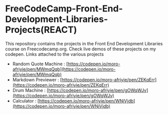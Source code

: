 # FreeCodeCamp-Front-End-Development-Libraries-Projects(REACT)

This repository contains the projects in the Front End Development Libraries course on Freecodecamp.org. Check live demos of these projects on my codepen. Links attached to the various projects

* Random Quote Machine : [https://codepen.io/moro-afriyie/pen/MWmqQqb](https://codepen.io/moro-afriyie/pen/MWmqQqb)
* Markdown Previewer : [https://codepen.io/moro-afriyie/pen/ZEKqErr](https://codepen.io/moro-afriyie/pen/ZEKqErr)
* Drum Machine : [https://codepen.io/moro-afriyie/pen/gOWqWJv](https://codepen.io/moro-afriyie/pen/gOWqWJv)
* Calculator : [https://codepen.io/moro-afriyie/pen/WNjVjdb](https://codepen.io/moro-afriyie/pen/WNjVjdb)

